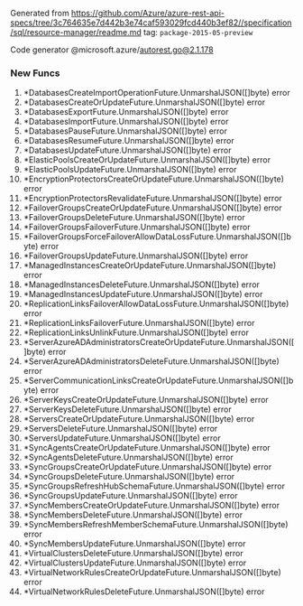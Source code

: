 Generated from https://github.com/Azure/azure-rest-api-specs/tree/3c764635e7d442b3e74caf593029fcd440b3ef82//specification/sql/resource-manager/readme.md tag: `package-2015-05-preview`

Code generator @microsoft.azure/autorest.go@2.1.178


### New Funcs

1. *DatabasesCreateImportOperationFuture.UnmarshalJSON([]byte) error
1. *DatabasesCreateOrUpdateFuture.UnmarshalJSON([]byte) error
1. *DatabasesExportFuture.UnmarshalJSON([]byte) error
1. *DatabasesImportFuture.UnmarshalJSON([]byte) error
1. *DatabasesPauseFuture.UnmarshalJSON([]byte) error
1. *DatabasesResumeFuture.UnmarshalJSON([]byte) error
1. *DatabasesUpdateFuture.UnmarshalJSON([]byte) error
1. *ElasticPoolsCreateOrUpdateFuture.UnmarshalJSON([]byte) error
1. *ElasticPoolsUpdateFuture.UnmarshalJSON([]byte) error
1. *EncryptionProtectorsCreateOrUpdateFuture.UnmarshalJSON([]byte) error
1. *EncryptionProtectorsRevalidateFuture.UnmarshalJSON([]byte) error
1. *FailoverGroupsCreateOrUpdateFuture.UnmarshalJSON([]byte) error
1. *FailoverGroupsDeleteFuture.UnmarshalJSON([]byte) error
1. *FailoverGroupsFailoverFuture.UnmarshalJSON([]byte) error
1. *FailoverGroupsForceFailoverAllowDataLossFuture.UnmarshalJSON([]byte) error
1. *FailoverGroupsUpdateFuture.UnmarshalJSON([]byte) error
1. *ManagedInstancesCreateOrUpdateFuture.UnmarshalJSON([]byte) error
1. *ManagedInstancesDeleteFuture.UnmarshalJSON([]byte) error
1. *ManagedInstancesUpdateFuture.UnmarshalJSON([]byte) error
1. *ReplicationLinksFailoverAllowDataLossFuture.UnmarshalJSON([]byte) error
1. *ReplicationLinksFailoverFuture.UnmarshalJSON([]byte) error
1. *ReplicationLinksUnlinkFuture.UnmarshalJSON([]byte) error
1. *ServerAzureADAdministratorsCreateOrUpdateFuture.UnmarshalJSON([]byte) error
1. *ServerAzureADAdministratorsDeleteFuture.UnmarshalJSON([]byte) error
1. *ServerCommunicationLinksCreateOrUpdateFuture.UnmarshalJSON([]byte) error
1. *ServerKeysCreateOrUpdateFuture.UnmarshalJSON([]byte) error
1. *ServerKeysDeleteFuture.UnmarshalJSON([]byte) error
1. *ServersCreateOrUpdateFuture.UnmarshalJSON([]byte) error
1. *ServersDeleteFuture.UnmarshalJSON([]byte) error
1. *ServersUpdateFuture.UnmarshalJSON([]byte) error
1. *SyncAgentsCreateOrUpdateFuture.UnmarshalJSON([]byte) error
1. *SyncAgentsDeleteFuture.UnmarshalJSON([]byte) error
1. *SyncGroupsCreateOrUpdateFuture.UnmarshalJSON([]byte) error
1. *SyncGroupsDeleteFuture.UnmarshalJSON([]byte) error
1. *SyncGroupsRefreshHubSchemaFuture.UnmarshalJSON([]byte) error
1. *SyncGroupsUpdateFuture.UnmarshalJSON([]byte) error
1. *SyncMembersCreateOrUpdateFuture.UnmarshalJSON([]byte) error
1. *SyncMembersDeleteFuture.UnmarshalJSON([]byte) error
1. *SyncMembersRefreshMemberSchemaFuture.UnmarshalJSON([]byte) error
1. *SyncMembersUpdateFuture.UnmarshalJSON([]byte) error
1. *VirtualClustersDeleteFuture.UnmarshalJSON([]byte) error
1. *VirtualClustersUpdateFuture.UnmarshalJSON([]byte) error
1. *VirtualNetworkRulesCreateOrUpdateFuture.UnmarshalJSON([]byte) error
1. *VirtualNetworkRulesDeleteFuture.UnmarshalJSON([]byte) error
